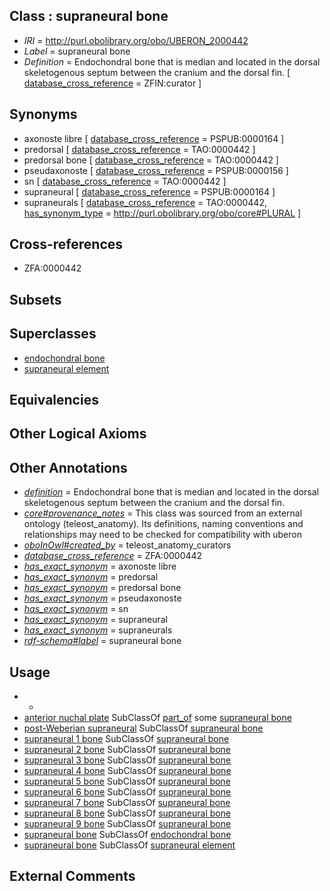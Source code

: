 
## Class : supraneural bone

 * *IRI* = http://purl.obolibrary.org/obo/UBERON_2000442
 * *Label* = supraneural bone
 * *Definition* = Endochondral bone that is median and located in the dorsal skeletogenous septum between the cranium and the dorsal fin. [ [database_cross_reference](../../ef/oboInOwl#hasDbXref.md) = ZFIN:curator ]

## Synonyms

 * axonoste libre [ [database_cross_reference](../../ef/oboInOwl#hasDbXref.md) = PSPUB:0000164 ]
 * predorsal [ [database_cross_reference](../../ef/oboInOwl#hasDbXref.md) = TAO:0000442 ]
 * predorsal bone [ [database_cross_reference](../../ef/oboInOwl#hasDbXref.md) = TAO:0000442 ]
 * pseudaxonoste [ [database_cross_reference](../../ef/oboInOwl#hasDbXref.md) = PSPUB:0000156 ]
 * sn [ [database_cross_reference](../../ef/oboInOwl#hasDbXref.md) = TAO:0000442 ]
 * supraneural [ [database_cross_reference](../../ef/oboInOwl#hasDbXref.md) = PSPUB:0000164 ]
 * supraneurals [ [database_cross_reference](../../ef/oboInOwl#hasDbXref.md) = TAO:0000442, [has_synonym_type](../../pe/oboInOwl#hasSynonymType.md) = http://purl.obolibrary.org/obo/core#PLURAL ]

## Cross-references

 * ZFA:0000442

## Subsets


## Superclasses

 * [endochondral bone](../../UBERON/13/UBERON_0002513.md)
 * [supraneural element](../../UBERON/35/UBERON_4300035.md)

## Equivalencies


## Other Logical Axioms


## Other Annotations

 * *[definition](../../IAO/15/IAO_0000115.md)* = Endochondral bone that is median and located in the dorsal skeletogenous septum between the cranium and the dorsal fin.
 * *[core#provenance_notes](../../core#provenance/es/core#provenance_notes.md)* = This class was sourced from an external ontology (teleost_anatomy). Its definitions, naming conventions and relationships may need to be checked for compatibility with uberon
 * *[oboInOwl#created_by](../../oboInOwl#created/by/oboInOwl#created_by.md)* = teleost_anatomy_curators
 * *[database_cross_reference](../../ef/oboInOwl#hasDbXref.md)* = ZFA:0000442
 * *[has_exact_synonym](../../ym/oboInOwl#hasExactSynonym.md)* = axonoste libre
 * *[has_exact_synonym](../../ym/oboInOwl#hasExactSynonym.md)* = predorsal
 * *[has_exact_synonym](../../ym/oboInOwl#hasExactSynonym.md)* = predorsal bone
 * *[has_exact_synonym](../../ym/oboInOwl#hasExactSynonym.md)* = pseudaxonoste
 * *[has_exact_synonym](../../ym/oboInOwl#hasExactSynonym.md)* = sn
 * *[has_exact_synonym](../../ym/oboInOwl#hasExactSynonym.md)* = supraneural
 * *[has_exact_synonym](../../ym/oboInOwl#hasExactSynonym.md)* = supraneurals
 * *[rdf-schema#label](../../el/rdf-schema#label.md)* = supraneural bone

## Usage

 * -
 * [anterior nuchal plate](../../UBERON/16/UBERON_2001816.md) SubClassOf [part_of](../../BFO/50/BFO_0000050.md) some [supraneural bone](../../UBERON/42/UBERON_2000442.md)
 * [post-Weberian supraneural](../../UBERON/97/UBERON_2001397.md) SubClassOf [supraneural bone](../../UBERON/42/UBERON_2000442.md)
 * [supraneural 1 bone](../../UBERON/88/UBERON_2001888.md) SubClassOf [supraneural bone](../../UBERON/42/UBERON_2000442.md)
 * [supraneural 2 bone](../../UBERON/91/UBERON_2001191.md) SubClassOf [supraneural bone](../../UBERON/42/UBERON_2000442.md)
 * [supraneural 3 bone](../../UBERON/92/UBERON_2001192.md) SubClassOf [supraneural bone](../../UBERON/42/UBERON_2000442.md)
 * [supraneural 4 bone](../../UBERON/07/UBERON_2002007.md) SubClassOf [supraneural bone](../../UBERON/42/UBERON_2000442.md)
 * [supraneural 5 bone](../../UBERON/65/UBERON_2001165.md) SubClassOf [supraneural bone](../../UBERON/42/UBERON_2000442.md)
 * [supraneural 6 bone](../../UBERON/64/UBERON_2001164.md) SubClassOf [supraneural bone](../../UBERON/42/UBERON_2000442.md)
 * [supraneural 7 bone](../../UBERON/63/UBERON_2001163.md) SubClassOf [supraneural bone](../../UBERON/42/UBERON_2000442.md)
 * [supraneural 8 bone](../../UBERON/93/UBERON_2001193.md) SubClassOf [supraneural bone](../../UBERON/42/UBERON_2000442.md)
 * [supraneural 9 bone](../../UBERON/66/UBERON_2001166.md) SubClassOf [supraneural bone](../../UBERON/42/UBERON_2000442.md)
 * [supraneural bone](../../UBERON/42/UBERON_2000442.md) SubClassOf [endochondral bone](../../UBERON/13/UBERON_0002513.md)
 * [supraneural bone](../../UBERON/42/UBERON_2000442.md) SubClassOf [supraneural element](../../UBERON/35/UBERON_4300035.md)

## External Comments

